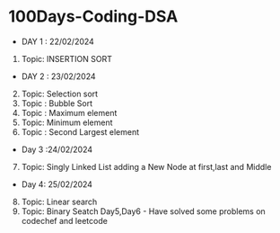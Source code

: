 # 100Days-Coding-DSA
* DAY 1 : 22/02/2024
1. Topic: INSERTION SORT
* DAY 2 : 23/02/2024
2. Topic: Selection sort
3. Topic : Bubble Sort
4. Topic : Maximum element
5. Topic: Minimum element
6. Topic : Second Largest element
* Day 3 :24/02/2024
7. Topic: Singly Linked List adding a New Node at first,last and Middle
* Day 4: 25/02/2024
8. Topic: Linear search
9. Topic: Binary Seatch
Day5,Day6 - Have solved some problems on codechef and leetcode

  
